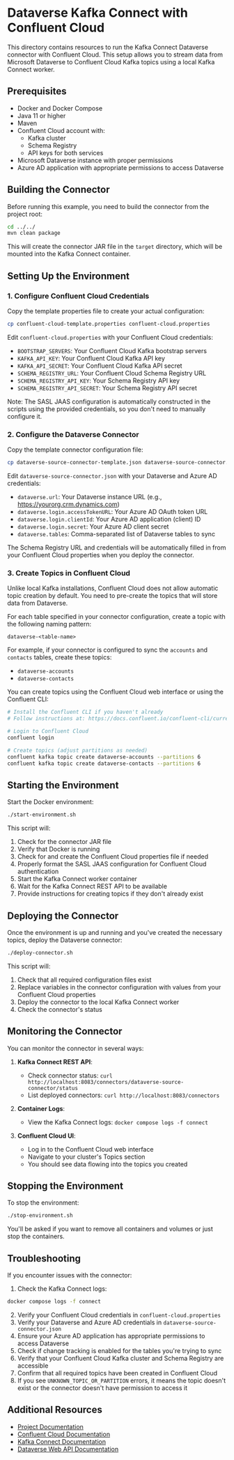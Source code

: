 # Dataverse Kafka Connect with Confluent Cloud

This directory contains resources to run the Kafka Connect Dataverse connector with Confluent Cloud. This setup allows you to stream data from Microsoft Dataverse to Confluent Cloud Kafka topics using a local Kafka Connect worker.

## Prerequisites

- Docker and Docker Compose
- Java 11 or higher
- Maven
- Confluent Cloud account with:
  - Kafka cluster
  - Schema Registry
  - API keys for both services
- Microsoft Dataverse instance with proper permissions
- Azure AD application with appropriate permissions to access Dataverse

## Building the Connector

Before running this example, you need to build the connector from the project root:

```bash
cd ../../
mvn clean package
```

This will create the connector JAR file in the `target` directory, which will be mounted into the Kafka Connect container.

## Setting Up the Environment

### 1. Configure Confluent Cloud Credentials

Copy the template properties file to create your actual configuration:

```bash
cp confluent-cloud-template.properties confluent-cloud.properties
```

Edit `confluent-cloud.properties` with your Confluent Cloud credentials:
- `BOOTSTRAP_SERVERS`: Your Confluent Cloud Kafka bootstrap servers
- `KAFKA_API_KEY`: Your Confluent Cloud Kafka API key
- `KAFKA_API_SECRET`: Your Confluent Cloud Kafka API secret
- `SCHEMA_REGISTRY_URL`: Your Confluent Cloud Schema Registry URL
- `SCHEMA_REGISTRY_API_KEY`: Your Schema Registry API key
- `SCHEMA_REGISTRY_API_SECRET`: Your Schema Registry API secret

Note: The SASL JAAS configuration is automatically constructed in the scripts using the provided credentials, so you don't need to manually configure it.

### 2. Configure the Dataverse Connector

Copy the template connector configuration file:

```bash
cp dataverse-source-connector-template.json dataverse-source-connector.json
```

Edit `dataverse-source-connector.json` with your Dataverse and Azure AD credentials:
- `dataverse.url`: Your Dataverse instance URL (e.g., https://yourorg.crm.dynamics.com)
- `dataverse.login.accessTokenURL`: Your Azure AD OAuth token URL
- `dataverse.login.clientId`: Your Azure AD application (client) ID
- `dataverse.login.secret`: Your Azure AD client secret
- `dataverse.tables`: Comma-separated list of Dataverse tables to sync

The Schema Registry URL and credentials will be automatically filled in from your Confluent Cloud properties when you deploy the connector.

### 3. Create Topics in Confluent Cloud

Unlike local Kafka installations, Confluent Cloud does not allow automatic topic creation by default. You need to pre-create the topics that will store data from Dataverse.

For each table specified in your connector configuration, create a topic with the following naming pattern:

```
dataverse-<table-name>
```

For example, if your connector is configured to sync the `accounts` and `contacts` tables, create these topics:
- `dataverse-accounts`  
- `dataverse-contacts`

You can create topics using the Confluent Cloud web interface or using the Confluent CLI:

```bash
# Install the Confluent CLI if you haven't already
# Follow instructions at: https://docs.confluent.io/confluent-cli/current/install.html

# Login to Confluent Cloud
confluent login

# Create topics (adjust partitions as needed)
confluent kafka topic create dataverse-accounts --partitions 6
confluent kafka topic create dataverse-contacts --partitions 6
```

## Starting the Environment

Start the Docker environment:

```bash
./start-environment.sh
```

This script will:
1. Check for the connector JAR file
2. Verify that Docker is running
3. Check for and create the Confluent Cloud properties file if needed
4. Properly format the SASL JAAS configuration for Confluent Cloud authentication
5. Start the Kafka Connect worker container
6. Wait for the Kafka Connect REST API to be available
7. Provide instructions for creating topics if they don't already exist

## Deploying the Connector

Once the environment is up and running and you've created the necessary topics, deploy the Dataverse connector:

```bash
./deploy-connector.sh
```

This script will:
1. Check that all required configuration files exist
2. Replace variables in the connector configuration with values from your Confluent Cloud properties
3. Deploy the connector to the local Kafka Connect worker
4. Check the connector's status

## Monitoring the Connector

You can monitor the connector in several ways:

1. **Kafka Connect REST API**:
   - Check connector status: `curl http://localhost:8083/connectors/dataverse-source-connector/status`
   - List deployed connectors: `curl http://localhost:8083/connectors`

2. **Container Logs**:
   - View the Kafka Connect logs: `docker compose logs -f connect`

3. **Confluent Cloud UI**:
   - Log in to the Confluent Cloud web interface
   - Navigate to your cluster's Topics section
   - You should see data flowing into the topics you created

## Stopping the Environment

To stop the environment:

```bash
./stop-environment.sh
```

You'll be asked if you want to remove all containers and volumes or just stop the containers.

## Troubleshooting

If you encounter issues with the connector:

1. Check the Kafka Connect logs:
```bash
docker compose logs -f connect
```

2. Verify your Confluent Cloud credentials in `confluent-cloud.properties`
3. Verify your Dataverse and Azure AD credentials in `dataverse-source-connector.json`
4. Ensure your Azure AD application has appropriate permissions to access Dataverse
5. Check if change tracking is enabled for the tables you're trying to sync
6. Verify that your Confluent Cloud Kafka cluster and Schema Registry are accessible 
7. Confirm that all required topics have been created in Confluent Cloud
8. If you see `UNKNOWN_TOPIC_OR_PARTITION` errors, it means the topic doesn't exist or the connector doesn't have permission to access it

## Additional Resources

- [Project Documentation](../../README.md)
- [Confluent Cloud Documentation](https://docs.confluent.io/cloud/current/overview.html)
- [Kafka Connect Documentation](https://docs.confluent.io/platform/current/connect/index.html)
- [Dataverse Web API Documentation](https://docs.microsoft.com/en-us/dynamics365/customer-engagement/web-api/about) 